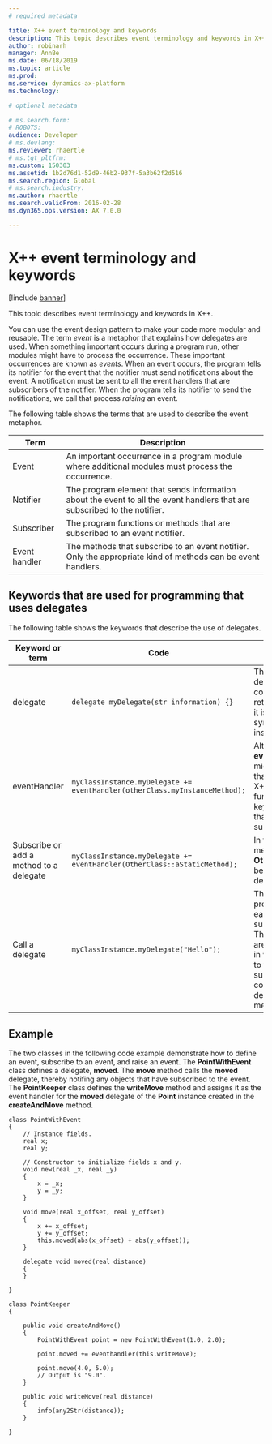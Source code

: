 ```yaml
---
# required metadata

title: X++ event terminology and keywords
description: This topic describes event terminology and keywords in X++.
author: robinarh
manager: AnnBe
ms.date: 06/18/2019
ms.topic: article
ms.prod: 
ms.service: dynamics-ax-platform
ms.technology: 

# optional metadata

# ms.search.form: 
# ROBOTS: 
audience: Developer
# ms.devlang: 
ms.reviewer: rhaertle
# ms.tgt_pltfrm: 
ms.custom: 150303
ms.assetid: 1b2d76d1-52d9-46b2-937f-5a3b62f2d516
ms.search.region: Global
# ms.search.industry: 
ms.author: rhaertle
ms.search.validFrom: 2016-02-28
ms.dyn365.ops.version: AX 7.0.0

---
```


# X++ event terminology and keywords

[!include [banner](../includes/banner.md)]

This topic describes event terminology and keywords in X++. 

You can use the event design pattern to make your code more modular and reusable. The term *event* is a metaphor that explains how delegates are used. When something important occurs during a program run, other modules might have to process the occurrence. These important occurrences are known as *events*. When an event occurs, the program tells its notifier for the event that the notifier must send notifications about the event. A notification must be sent to all the event handlers that are subscribers of the notifier. When the program tells its notifier to send the notifications, we call that process *raising* an event. 

The following table shows the terms that are used to describe the event metaphor.

| Term          | Description                                                 |
|---------------|-------------------------------------------------------------|
| Event         | An important occurrence in a program module where additional modules must process the occurrence.    |
| Notifier      | The program element that sends information about the event to all the event handlers that are subscribed to the notifier. |
| Subscriber    | The program functions or methods that are subscribed to an event notifier.                          |
| Event handler | The methods that subscribe to an event notifier. Only the appropriate kind of methods can be event handlers.  |

## Keywords that are used for programming that uses delegates

The following table shows the keywords that describe the use of delegates.

| Keyword or term           | Code      | Description           |
|---------------------------|-----------|-----------------------|
| delegate                                | `delegate myDelegate(str information) {}`                                | The code shows what the delegate looks like in the code editor. Because the return type is always **void**, it isn't mentioned in the syntax. No code is allowed inside the braces ({}).                                                               |
| eventHandler                            | `myClassInstance.myDelegate += eventHandler(otherClass.myInstanceMethod);` | Although the syntax of the **eventHandler** keyword might give the impression that **eventHandler** is an X++ function, it isn't a function. The **eventHandler** keyword tells the compiler that a method is being subscribed to a delegate.         |
| Subscribe or add a method to a delegate | `myClassInstance.myDelegate += eventHandler(OtherClass::aStaticMethod);`   | In the code, the static method **OtherClass::aStaticMethod** becomes subscribed to the delegate.              |
| Call a delegate                         | `myClassInstance.myDelegate("Hello");`                                     | This call to the delegate prompts the delegate to call each method that is subscribed to the delegate. The subscribed methods are called in the same order in which they were added to the delegate. One subscribed method must be completed before the delegate calls the next method. |

## Example

The two classes in the following code example demonstrate how to define an event, subscribe to an event, and raise an event. The **PointWithEvent** class defines a delegate, **moved**. The **move** method calls the **moved** delegate, thereby notifing any objects that have subscribed to the event. The **PointKeeper** class defines the **writeMove** method and assigns it as the event handler for the **moved** delegate of the **Point** instance created in the **createAndMove** method. 

```xpp
class PointWithEvent
{
    // Instance fields.
    real x;
    real y;

    // Constructor to initialize fields x and y.
    void new(real _x, real _y)
    {
        x = _x;
        y = _y;
    }

    void move(real x_offset, real y_offset)
    {
        x += x_offset;
        y += y_offset;
        this.moved(abs(x_offset) + abs(y_offset));
    }

    delegate void moved(real distance)
    {
    }

}

class PointKeeper
{

    public void createAndMove()
    {
        PointWithEvent point = new PointWithEvent(1.0, 2.0);

        point.moved += eventhandler(this.writeMove);

        point.move(4.0, 5.0);
        // Output is "9.0".
    }

    public void writeMove(real distance)
    {
        info(any2Str(distance));
    }

}
```
